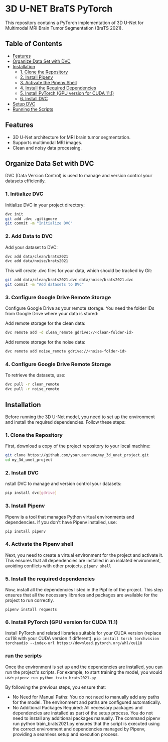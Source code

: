 # 3D U-NET BraTS PyTorch

This repository contains a PyTorch implementation of 3D U-Net for Multimodal MRI Brain Tumor Segmentation (BraTS 2021).

## Table of Contents
- [Features](#features)
- [Organize Data Set with DVC](#organize-data-set-with-dvc)
- [Installation](#installation)
  - [1. Clone the Repository](#1-clone-the-repository)
  - [2. Install Pipenv](#2-install-pipenv)
  - [3. Activate the Pipenv Shell](#3-activate-the-pipenv-shell)
  - [4. Install the Required Dependencies](#4-install-the-required-dependencies)
  - [5. Install PyTorch (GPU version for CUDA 11.1)](#5-install-pytorch-gpu-version-for-cuda-111)
  - [6. Install DVC](#6-install-dvc)
- [Setup DVC](#setup-dvc)
- [Running the Scripts](#running-the-scripts)

## Features
- 3D U-Net architecture for MRI brain tumor segmentation.
- Supports multimodal MRI images.
- Clean and noisy data processing.

## Organize Data Set with DVC
DVC (Data Version Control) is used to manage and version control your datasets efficiently. 

### 1. Initialize DVC
Initialize DVC in your project directory:
```sh
dvc init
git add .dvc .gitignore
git commit -m "Initialize DVC"
```


### 2. Add Data to DVC
Add your dataset to DVC:
```sh
dvc add data/clean/brats2021
dvc add data/noise/brats2021
```

This will create .dvc files for your data, which should be tracked by Git:
```sh
git add data/clean/brats2021.dvc data/noise/brats2021.dvc
git commit -m "Add datasets to DVC"
```
### 3. Configure Google Drive Remote Storage
Configure Google Drive as your remote storage. You need the folder IDs from Google Drive where your data is stored:

Add remote storage for the clean data:
```sh
dvc remote add -d clean_remote gdrive://<clean-folder-id>

```
Add remote storage for the noise data:
```sh
dvc remote add noise_remote gdrive://<noise-folder-id>
```

### 4. Configure Google Drive Remote Storage
To retrieve the datasets, use:
```sh
dvc pull -r clean_remote
dvc pull -r noise_remote
```
## Installation

Before running the 3D U-Net model, you need to set up the environment and install the required dependencies. Follow these steps:

### 1. Clone the Repository

First, download a copy of the project repository to your local machine:

```sh
git clone https://github.com/yourusername/my_3d_unet_project.git
cd my_3d_unet_project
```
### 2. Install DVC
nstall DVC to manage and version control your datasets:
```sh
pip install dvc[gdrive]
```


### 3. Install Pipenv
Pipenv is a tool that manages Python virtual environments and dependencies. If you don't have Pipenv installed, use:
```sh
pip install pipenv
```
### 4. Activate the Pipenv shell
Next, you need to create a virtual environment for the project and activate it. This ensures that all dependencies are installed in an isolated environment, avoiding conflicts with other projects.
```pipenv shell```


### 5. Install the required dependencies
Now, install all the dependencies listed in the Pipfile of the project. This step ensures that all the necessary libraries and packages are available for the project to run correctly.

```pipenv install requests```

### 6. Install PyTorch (GPU version for CUDA 11.1)
Install PyTorch and related libraries suitable for your CUDA version (replace cu118 with your CUDA version if different):
```pip install torch torchvision torchaudio --index-url https://download.pytorch.org/whl/cu118```

### run the scripts
Once the environment is set up and the dependencies are installed, you can run the project's scripts. For example, to start training the model, you would use:
```pipenv run python train_brats2021.py```

By following the previous steps, you ensure that:

* No Need for Manual Paths: You do not need to manually add any paths for the model. The environment and paths are configured automatically.
* No Additional Packages Required: All necessary packages and dependencies are installed as part of the setup process. You do not need to install any additional packages manually.
The command pipenv run python train_brats2021.py ensures that the script is executed using the correct environment and dependencies managed by Pipenv, providing a seamless setup and execution process.





